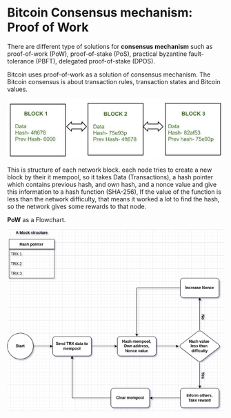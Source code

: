 # Bitcoin Consensus mechanism: Proof of Work

There are different type of solutions for __consensus mechanism__ such as proof-of-work (PoW), proof-of-stake (PoS), practical byzantine fault-tolerance (PBFT), delegated proof-of-stake (DPOS).

Bitcoin uses proof-of-work as a solution of consensus mechanism. The Bitcoin consensus is about transaction rules, transaction states and Bitcoin values.

![Block](blocks.jpg)

This is structure of each network block. each node tries to create a new block by their it mempool, so it takes Data (Transactions), a hash pointer which contains previous hash, and own hash, and a nonce value and give this information to a hash function (SHA-256), If the value of the function is less than the network difficulty, that means it worked a lot to find the hash, so the network gives some rewards to that node.

__PoW__ as a Flowchart.

![Flowchart](PoW_Flowchart.png)